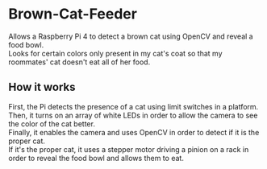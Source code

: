 # Brown-Cat-Feeder
 Allows a Raspberry Pi 4 to detect a brown cat using OpenCV and reveal a food bowl.  
Looks for certain colors only present in my cat's coat so that my roommates' cat doesn't eat all of her food.

## How it works
First, the Pi detects the presence of a cat using limit switches in a platform.  
Then, it turns on an array of white LEDs in order to allow the camera to see the color of the cat better.  
Finally, it enables the camera and uses OpenCV in order to detect if it is the proper cat.  
If it's the proper cat, it uses a stepper motor driving a pinion on a rack in order to reveal the food bowl and allows them to eat.
